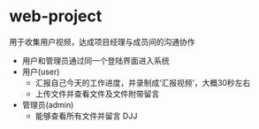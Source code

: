 # web-project
  用于收集用户视频，达成项目经理与成员间的沟通协作
* 用户和管理员通过同一个登陆界面进入系统
* 用户(user)
  - 汇报自己今天的工作进度，并录制成‘汇报视频’，大概30秒左右
  - 上传文件并查看文件及文件附带留言
* 管理员(admin)
  - 能够查看所有文件并留言
 DJJ
  

